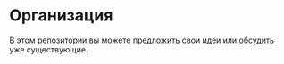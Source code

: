 # Организация
В этом репозитории вы можете [предложить](https://github.com/moscowrb/organisation/issues/new) свои идеи или [обсудить](https://github.com/moscowrb/organisation/issues) уже существующие.
